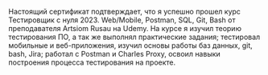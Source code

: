 Настоящий сертификат подтверждает, что я успешно прошел курс Тестировщик с нуля 2023. Web/Mobile, Postman, SQL, Git, Bash от преподавателя Artsiom Rusau на Udemy.
На курсе я изучил теорию тестирования ПО, а так же выполнял практические задания; тестировал мобильные и веб-приложения, изучил основы работы баз данных, git, bash, Jira; работал с Postman и Charles Proxy, освоил навыки построения процесса тестирования на проекте.
